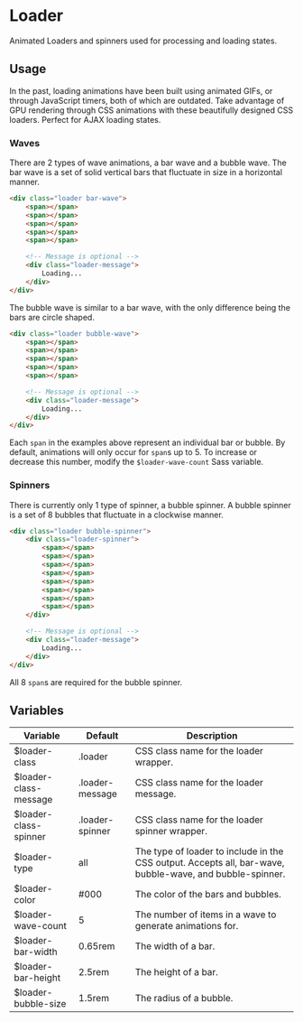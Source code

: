 # Loader #

Animated Loaders and spinners used for processing and loading states.

## Usage ##

In the past, loading animations have been built using animated GIFs, or through JavaScript timers,
both of which are outdated. Take advantage of GPU rendering through CSS animations with these
beautifully designed CSS loaders. Perfect for AJAX loading states.

### Waves ###

There are 2 types of wave animations, a bar wave and a bubble wave.
The bar wave is a set of solid vertical bars that fluctuate in size in a horizontal manner.

```html
<div class="loader bar-wave">
    <span></span>
    <span></span>
    <span></span>
    <span></span>
    <span></span>

    <!-- Message is optional -->
    <div class="loader-message">
        Loading...
    </div>
</div>
```

The bubble wave is similar to a bar wave, with the only difference being the bars are circle shaped.

```html
<div class="loader bubble-wave">
    <span></span>
    <span></span>
    <span></span>
    <span></span>
    <span></span>

    <!-- Message is optional -->
    <div class="loader-message">
        Loading...
    </div>
</div>
```

<div class="notice is-info">
    Each <code>span</code> in the examples above represent an individual bar or bubble.
    By default, animations will only occur for <code>span</code>s up to 5.
    To increase or decrease this number, modify the <code>$loader-wave-count</code> Sass variable.
</div>

### Spinners ###

There is currently only 1 type of spinner, a bubble spinner. A bubble spinner is a set of 8 bubbles
that fluctuate in a clockwise manner.

```html
<div class="loader bubble-spinner">
    <div class="loader-spinner">
        <span></span>
        <span></span>
        <span></span>
        <span></span>
        <span></span>
        <span></span>
        <span></span>
        <span></span>
    </div>

    <!-- Message is optional -->
    <div class="loader-message">
        Loading...
    </div>
</div>
```

<div class="notice is-warning">
    All 8 <code>span</code>s are required for the bubble spinner.
</div>

## Variables ##

<table class="table is-striped data-table">
    <thead>
        <tr>
            <th>Variable</th>
            <th>Default</th>
            <th>Description</th>
        </tr>
    </thead>
    <tbody>
        <tr>
            <td>$loader-class</td>
            <td>.loader</td>
            <td>CSS class name for the loader wrapper.</td>
        </tr>
        <tr>
            <td>$loader-class-message</td>
            <td>.loader-message</td>
            <td>CSS class name for the loader message.</td>
        </tr>
        <tr>
            <td>$loader-class-spinner</td>
            <td>.loader-spinner</td>
            <td>CSS class name for the loader spinner wrapper.</td>
        </tr>
        <tr>
            <td>$loader-type</td>
            <td>all</td>
            <td>The type of loader to include in the CSS output. Accepts all, bar-wave, bubble-wave, and bubble-spinner.</td>
        </tr>
        <tr>
            <td>$loader-color</td>
            <td>#000</td>
            <td>The color of the bars and bubbles.</td>
        </tr>
        <tr>
            <td>$loader-wave-count</td>
            <td>5</td>
            <td>The number of items in a wave to generate animations for.</td>
        </tr>
        <tr>
            <td>$loader-bar-width</td>
            <td>0.65rem</td>
            <td>The width of a bar.</td>
        </tr>
        <tr>
            <td>$loader-bar-height</td>
            <td>2.5rem</td>
            <td>The height of a bar.</td>
        </tr>
        <tr>
            <td>$loader-bubble-size</td>
            <td>1.5rem</td>
            <td>The radius of a bubble.</td>
        </tr>
    </tbody>
</table>